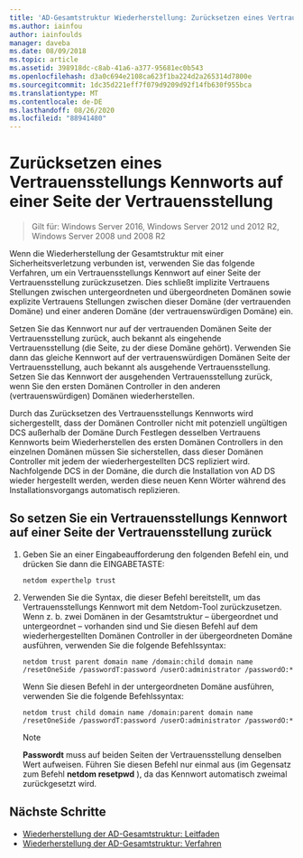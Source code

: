 ```yaml
---
title: 'AD-Gesamtstruktur Wiederherstellung: Zurücksetzen eines Vertrauens Kennworts'
ms.author: iainfou
author: iainfoulds
manager: daveba
ms.date: 08/09/2018
ms.topic: article
ms.assetid: 398918dc-c8ab-41a6-a377-95681ec0b543
ms.openlocfilehash: d3a0c694e2108ca623f1ba224d2a265314d7800e
ms.sourcegitcommit: 1dc35d221eff7f079d9209d92f14fb630f955bca
ms.translationtype: MT
ms.contentlocale: de-DE
ms.lasthandoff: 08/26/2020
ms.locfileid: "88941480"
---
```

# <a name="resetting-a-trust-password-on-one-side-of-the-trust"></a>Zurücksetzen eines Vertrauensstellungs Kennworts auf einer Seite der Vertrauensstellung

>Gilt für: Windows Server 2016, Windows Server 2012 und 2012 R2, Windows Server 2008 und 2008 R2

 Wenn die Wiederherstellung der Gesamtstruktur mit einer Sicherheitsverletzung verbunden ist, verwenden Sie das folgende Verfahren, um ein Vertrauensstellungs Kennwort auf einer Seite der Vertrauensstellung zurückzusetzen. Dies schließt implizite Vertrauens Stellungen zwischen untergeordneten und übergeordneten Domänen sowie explizite Vertrauens Stellungen zwischen dieser Domäne (der vertrauenden Domäne) und einer anderen Domäne (der vertrauenswürdigen Domäne) ein.

 Setzen Sie das Kennwort nur auf der vertrauenden Domänen Seite der Vertrauensstellung zurück, auch bekannt als eingehende Vertrauensstellung (die Seite, zu der diese Domäne gehört). Verwenden Sie dann das gleiche Kennwort auf der vertrauenswürdigen Domänen Seite der Vertrauensstellung, auch bekannt als ausgehende Vertrauensstellung. Setzen Sie das Kennwort der ausgehenden Vertrauensstellung zurück, wenn Sie den ersten Domänen Controller in den anderen (vertrauenswürdigen) Domänen wiederherstellen.

 Durch das Zurücksetzen des Vertrauensstellungs Kennworts wird sichergestellt, dass der Domänen Controller nicht mit potenziell ungültigen DCS außerhalb der Domäne Durch Festlegen desselben Vertrauens Kennworts beim Wiederherstellen des ersten Domänen Controllers in den einzelnen Domänen müssen Sie sicherstellen, dass dieser Domänen Controller mit jedem der wiederhergestellten DCS repliziert wird. Nachfolgende DCS in der Domäne, die durch die Installation von AD DS wieder hergestellt werden, werden diese neuen Kenn Wörter während des Installationsvorgangs automatisch replizieren.

## <a name="to-reset-a-trust-password-on-one-side-of-the-trust"></a>So setzen Sie ein Vertrauensstellungs Kennwort auf einer Seite der Vertrauensstellung zurück

1. Geben Sie an einer Eingabeaufforderung den folgenden Befehl ein, und drücken Sie dann die EINGABETASTE:

   ```
   netdom experthelp trust
   ```

2. Verwenden Sie die Syntax, die dieser Befehl bereitstellt, um das Vertrauensstellungs Kennwort mit dem Netdom-Tool zurückzusetzen.
   Wenn z. b. zwei Domänen in der Gesamtstruktur – übergeordnet und untergeordnet – vorhanden sind und Sie diesen Befehl auf dem wiederhergestellten Domänen Controller in der übergeordneten Domäne ausführen, verwenden Sie die folgende Befehlssyntax:

   ```
   netdom trust parent domain name /domain:child domain name /resetOneSide /passwordT:password /userO:administrator /passwordO:*
   ```

   Wenn Sie diesen Befehl in der untergeordneten Domäne ausführen, verwenden Sie die folgende Befehlssyntax:

   ```
   netdom trust child domain name /domain:parent domain name /resetOneSide /passwordT:password /userO:administrator /passwordO:*
   ```

   > [!NOTE]
   > **Passwordt** muss auf beiden Seiten der Vertrauensstellung denselben Wert aufweisen. Führen Sie diesen Befehl nur einmal aus (im Gegensatz zum Befehl **netdom resetpwd** ), da das Kennwort automatisch zweimal zurückgesetzt wird.

## <a name="next-steps"></a>Nächste Schritte

- [Wiederherstellung der AD-Gesamtstruktur: Leitfaden](AD-Forest-Recovery-Guide.md)
- [Wiederherstellung der AD-Gesamtstruktur: Verfahren](AD-Forest-Recovery-Procedures.md)
